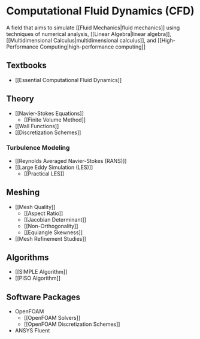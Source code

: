 # Computational Fluid Dynamics (CFD)

A field that aims to simulate [[Fluid Mechanics|fluid mechanics]] using techniques of numerical analysis, [[Linear Algebra|linear algebra]], [[Multidimensional Calculus|multidimensional calculus]], and [[High-Performance Computing|high-performance computing]]

## Textbooks

- [[Essential Computational Fluid Dynamics]]

## Theory

- [[Navier-Stokes Equations]]
	- [[Finite Volume Method]]
- [[Wall Functions]]
- [[Discretization Schemes]]

### Turbulence Modeling

- [[Reynolds Averaged Navier-Stokes (RANS)]]
- [[Large Eddy Simulation (LES)]]
	- [[Practical LES]]

## Meshing

- [[Mesh Quality]]
	- [[Aspect Ratio]]
	- [[Jacobian Determinant]]
	- [[Non-Orthogonality]]
	- [[Equiangle Skewness]]
- [[Mesh Refinement Studies]]

## Algorithms

- [[SIMPLE Algorithm]]
- [[PISO Algorithm]]

## Software Packages

- OpenFOAM
	- [[OpenFOAM Solvers]]
	- [[OpenFOAM Discretization Schemes]]
- ANSYS Fluent